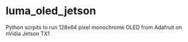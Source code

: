 # luma_oled_jetson
Python scrpits to run 128x64 pixel monochrome OLED from Adafruit on nVidia Jetson TX1
